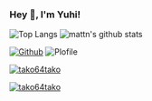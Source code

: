 ### Hey 👋, I'm Yuhi!
![Top Langs](https://github-readme-stats.vercel.app/api/top-langs/?username=Tako64tako&hide=html)
![mattn's github stats](https://github-readme-stats.vercel.app/api?username=Tako64tako&show_icons=true&count_private=true&line_height=40)


[![Github](https://img.shields.io/github/followers/Tako64tako?label=Follow&style=social)](https://github.com/Tako64tako)
![Plofile](https://komarev.com/ghpvc/?username=Tako64tako)



 <a href="https://twitter.com/tako64tako" target="blank"><img src="https://img.shields.io/twitter/follow/tako64tako?logo=twitter&style=for-the-badge" alt="tako64tako" /></a> 
</p>


 <a href="https://www.instagram.com/tako64tako/" target="blank"><img src="https://img.shields.io/twitter/follow/tako64tako?logo=instagram&style=for-the-badge" alt="tako64tako" /></a> 
</p>



<!--
**Tako64tako/Tako64tako** is a ✨ _special_ ✨ repository because its `README.md` (this file) appears on your GitHub profile.

Here are some ideas to get you started:

- 🔭 I’m currently working on ...
- 🌱 I’m currently learning ...
- 👯 I’m looking to collaborate on ...
- 🤔 I’m looking for help with ...
- 💬 Ask me about ...
- 📫 How to reach me: ...
- 😄 Pronouns: ...
- ⚡ Fun fact: ...
-->
